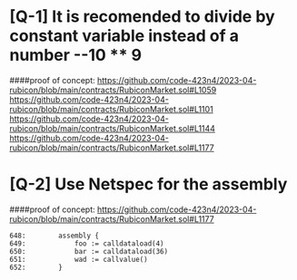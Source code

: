 # [Q-1] It is recomended to divide by constant variable instead of a number --10 ** 9

####proof of concept:
https://github.com/code-423n4/2023-04-rubicon/blob/main/contracts/RubiconMarket.sol#L1059
https://github.com/code-423n4/2023-04-rubicon/blob/main/contracts/RubiconMarket.sol#L1101
https://github.com/code-423n4/2023-04-rubicon/blob/main/contracts/RubiconMarket.sol#L1144
https://github.com/code-423n4/2023-04-rubicon/blob/main/contracts/RubiconMarket.sol#L1177


# [Q-2] Use Netspec for the assembly 
####proof of concept:
https://github.com/code-423n4/2023-04-rubicon/blob/main/contracts/RubiconMarket.sol#L1177

```solidity
648:        assembly {
649:            foo := calldataload(4)
650:            bar := calldataload(36)
651:            wad := callvalue()
652:        }